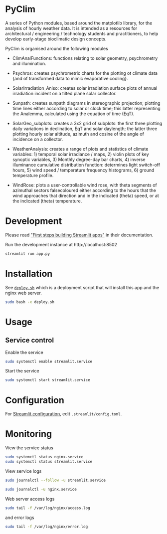 # PyClim

A series of Python modules, based around the matplotlib library, for the analysis of hourly weather data. It is intended as a resources for architectural / engineering / technology students and practitioners, to help develop early-stage bioclimatic design concepts.

PyClim is organised around the following modules

- ClimAnalFunctions: functions relating to solar geometry, psychrometry and illumination.

- Psychros: creates psychrometric charts for the plotting ot climate data {and of transformed data to mimic evaporative cooling}.

- SolarIrradiation_Aniso: creates solar irradiation surface plots of annual irradiation incident on a tilted plane solar collector.

- Sunpath: creates sunpath diagrams in stereographic projection; plotting time lines either according to solar or clock time; this latter representing the Analemma, calculated using the equation of time (EqT).

- SolarGeo_subplots: creates a 3x2 grid of subplots: the first three plotting daily variations in declination, EqT and solar daylength; the latter three plotting hourly solar altitude, azimuth and cosine of the angle of incidence on a collector.

- WeatherAnalysis: creates a range of plots and statistics of climate variables: 1) temporal solar irradiance / maps, 2) violin plots of key synoptic variables, 3) Monthly degree-day bar charts, 4) inverse illuminance cumulative distribution function: determines light switch-off hours, 5) wind speed / temperature frequency histograms, 6) ground temperature profile.

- WindRose: plots a user-controllable wind rose, with theta segments of azimuthal sectors falsecoloured either according to the hours that the wind approaches that direction and in the indicated (theta) speed, or at the indicated (theta) temperature.

# Development

Please read ["First steps building Streamlit apps"](https://docs.streamlit.io/get-started/tutorials) in their documentation.

Run the development instance at http://localhost:8502

```bash
streamlit run app.py
```

# Installation

See [`deploy.sh`](./deploy.sh) which is a deployment script that will install this app and the nginx web server.

```bash
sudo bash -x deploy.sh
```

# Usage

## Service control

Enable the service

```bash
sudo systemctl enable streamlit.service
```

Start the service

```bash
sudo systemctl start streamlit.service
```

# Configuration

For [Streamlit configuration](https://docs.streamlit.io/develop/api-reference/configuration/config.toml), edit `.streamlit/config.toml`.

# Monitoring

View the service status

```bash
sudo systemctl status nginx.service
sudo systemctl status streamlit.service
```

View service logs

```bash
sudo journalctl --follow -u streamlit.service
```

```bash
sudo journalctl -u nginx.service
```

Web server access logs

```bash
sudo tail -f /var/log/nginx/access.log
```

and error logs

```bash
sudo tail -f /var/log/nginx/error.log
```
